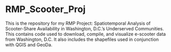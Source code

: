 # RMP_Scooter_Proj
This is the repository for my RMP Project: Spatiotemporal Analysis of Scooter-Share Availability in Washington, D.C.’s Underserved Communities. This contains code used to download, compile, and visualize e-scooter data from Washington, D.C.
It also includes the shapefiles used in conjunction with QGIS and GeoDa.
